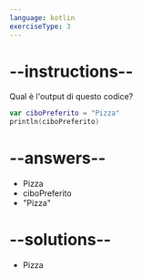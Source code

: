 ```yaml
---
language: kotlin
exerciseType: 3
---
```


# --instructions--

Qual è l'output di questo codice?
```kotlin
var ciboPreferito = "Pizza"
println(ciboPreferito)
```

# --answers--

- Pizza
- ciboPreferito
- "Pizza"

# --solutions--

- Pizza
